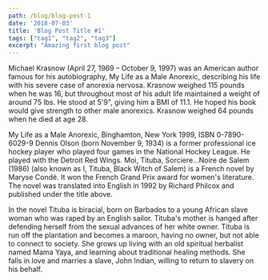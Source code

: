 ```yaml
---
path: /blog/blog-post-1
date: '2018-07-03'
title: 'Blog Post Title #1'
tags: ["tag1", "tag2", "tag3"]
excerpt: "Amazing first blog post"
---
```

Michael Krasnow (April 27, 1969 – October 9, 1997) was an American author famous for his autobiography, My Life as a Male Anorexic, describing his life with his severe case of anorexia nervosa. Krasnow weighed 115 pounds when he was 16, but throughout most of his adult life maintained a weight of around 75 lbs. He stood at 5'9", giving him a BMI of 11.1. He hoped his book would give strength to other male anorexics. Krasnow weighed 64 pounds when he died at age 28.



My Life as a Male Anorexic, Binghamton, New York 1999, ISBN 0-7890-6029-9 Dennis Olson (born November 9, 1934) is a former professional ice hockey player who played four games in the National Hockey League. He played with the Detroit Red Wings. Moi, Tituba, Sorciere…Noire de Salem (1986) (also known as I, Tituba, Black Witch of Salem) is a French novel by Maryse Condé. It won the French Grand Prix award for women's literature. The novel was translated into English in 1992 by Richard Philcox and published under the title above.



In the novel Tituba is biracial, born on Barbados to a young African slave woman who was raped by an English sailor. Tituba's mother is hanged after defending herself from the sexual advances of her white owner. Tituba is run off the plantation and becomes a maroon, having no owner, but not able to connect to society. She grows up living with an old spiritual herbalist named Mama Yaya, and learning about traditional healing methods. She falls in love and marries a slave, John Indian, willing to return to slavery on his behalf.
